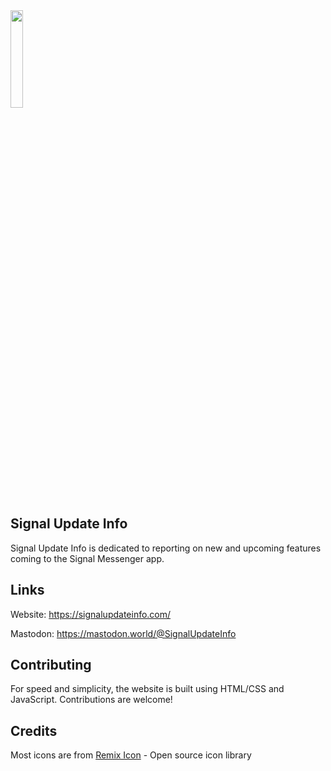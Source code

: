 <img style="width:20%;" src="https://github.com/tedgravlin/signal-update-info/assets/images/logos/sui-logo-light.png">

## Signal Update Info
Signal Update Info is dedicated to reporting on new and upcoming features coming to the Signal Messenger app.

## Links
Website: https://signalupdateinfo.com/

Mastodon: https://mastodon.world/@SignalUpdateInfo


## Contributing
For speed and simplicity, the website is built using HTML/CSS and JavaScript. Contributions are welcome!

## Credits
Most icons are from [Remix Icon](https://remixicon.com/) - Open source icon library
